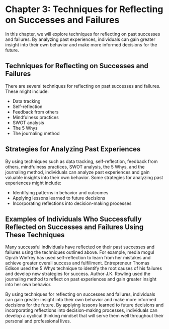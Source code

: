 Chapter 3: Techniques for Reflecting on Successes and Failures
==============================================================

In this chapter, we will explore techniques for reflecting on past successes and failures. By analyzing past experiences, individuals can gain greater insight into their own behavior and make more informed decisions for the future.

Techniques for Reflecting on Successes and Failures
---------------------------------------------------

There are several techniques for reflecting on past successes and failures. These might include:

* Data tracking
* Self-reflection
* Feedback from others
* Mindfulness practices
* SWOT analysis
* The 5 Whys
* The journaling method

Strategies for Analyzing Past Experiences
-----------------------------------------

By using techniques such as data tracking, self-reflection, feedback from others, mindfulness practices, SWOT analysis, the 5 Whys, and the journaling method, individuals can analyze past experiences and gain valuable insights into their own behavior. Some strategies for analyzing past experiences might include:

* Identifying patterns in behavior and outcomes
* Applying lessons learned to future decisions
* Incorporating reflections into decision-making processes

Examples of Individuals Who Successfully Reflected on Successes and Failures Using These Techniques
---------------------------------------------------------------------------------------------------

Many successful individuals have reflected on their past successes and failures using the techniques outlined above. For example, media mogul Oprah Winfrey has used self-reflection to learn from her mistakes and achieve greater overall success and fulfillment. Entrepreneur Thomas Edison used the 5 Whys technique to identify the root causes of his failures and develop new strategies for success. Author J.K. Rowling used the journaling method to reflect on past experiences and gain greater insight into her own behavior.

By using techniques for reflecting on successes and failures, individuals can gain greater insight into their own behavior and make more informed decisions for the future. By applying lessons learned to future decisions and incorporating reflections into decision-making processes, individuals can develop a cyclical thinking mindset that will serve them well throughout their personal and professional lives.

